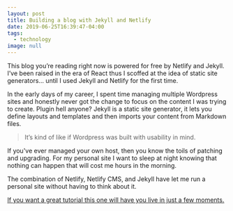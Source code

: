 ```yaml
---
layout: post
title: Building a blog with Jekyll and Netlify
date: 2019-06-25T16:39:47-04:00
tags:
  - technology
image: null
---
```

This blog you’re reading right now is powered for free by Netlify and Jekyll. I’ve been raised in the era of React thus I scoffed at the idea of static site generators… until I used Jekyll and Netlify for the first time.

In the early days of my career, I spent time managing multiple Wordpress sites and honestly never got the change to focus on the content I was trying to create. Plugin hell anyone? Jekyll is a static site generator, it lets you define layouts and templates and then imports your content from Markdown files.

> It’s kind of like if Wordpress was built with usability in mind.

If you've ever managed your own host, then you know the toils of patching and upgrading. For my personal site I want to sleep at night knowing that nothing can happen that will cost me hours in the morning.

The combination of Netlify, Netlify CMS, and Jekyll have let me run a personal site without having to think about it.

[If you want a great tutorial this one will have you live in just a few moments.](https://github.com/netlify-templates/jekyll-netlify-cms)

